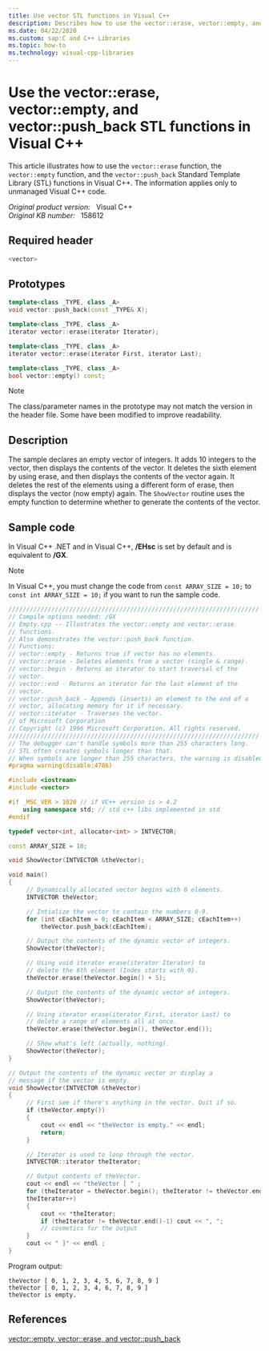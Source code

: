 ```yaml
---
title: Use vector STL functions in Visual C++
description: Describes how to use the vector::erase, vector::empty, and vector::push_back STL functions in Visual C++. This article also provides a code sample to show how to perform this task.
ms.date: 04/22/2020
ms.custom: sap:C and C++ Libraries
ms.topic: how-to
ms.technology: visual-cpp-libraries
---
```

# Use the vector::erase, vector::empty, and vector::push_back STL functions in Visual C++

This article illustrates how to use the `vector::erase` function, the `vector::empty` function, and the `vector::push_back` Standard Template Library (STL) functions in Visual C++. The information applies only to unmanaged Visual C++ code.

_Original product version:_ &nbsp; Visual C++  
_Original KB number:_ &nbsp; 158612

## Required header

```cpp
<vector>
```

## Prototypes

```cpp
template<class _TYPE, class _A>
void vector::push_back(const _TYPE& X);

template<class _TYPE, class _A>
iterator vector::erase(iterator Iterator);

template<class _TYPE, class _A>
iterator vector::erase(iterator First, iterator Last);

template<class _TYPE, class _A>
bool vector::empty() const;
```

> [!NOTE]
> The class/parameter names in the prototype may not match the version in the header file. Some have been modified to improve readability.

## Description

The sample declares an empty vector of integers. It adds 10 integers to the vector, then displays the contents of the vector. It deletes the sixth element by using erase, and then displays the contents of the vector again. It deletes the rest of the elements using a different form of erase, then displays the vector (now empty) again. The `ShowVector` routine uses the empty function to determine whether to generate the contents of the vector.

## Sample code

In Visual C++ .NET and in Visual C++, **/EHsc** is set by default and is equivalent to **/GX**.

> [!NOTE]
> In Visual C++, you must change the code from
 `const ARRAY_SIZE = 10;` to
 `const int ARRAY_SIZE = 10;` if you want to run the sample code.

```cpp
//////////////////////////////////////////////////////////////////////
// Compile options needed: /GX
// Empty.cpp -- Illustrates the vector::empty and vector::erase
// functions.
// Also demonstrates the vector::push_back function.
// Functions:
// vector::empty - Returns true if vector has no elements.
// vector::erase - Deletes elements from a vector (single & range).
// vector::begin - Returns an iterator to start traversal of the
// vector.
// vector::end - Returns an iterator for the last element of the
// vector.
// vector::push_back - Appends (inserts) an element to the end of a
// vector, allocating memory for it if necessary.
// vector::iterator - Traverses the vector.
// of Microsoft Corporation
// Copyright (c) 1996 Microsoft Corporation. All rights reserved.
//////////////////////////////////////////////////////////////////////
// The debugger can't handle symbols more than 255 characters long.
// STL often creates symbols longer than that.
// When symbols are longer than 255 characters, the warning is disabled.
#pragma warning(disable:4786)

#include <iostream>
#include <vector>

#if _MSC_VER > 1020 // if VC++ version is > 4.2
    using namespace std; // std c++ libs implemented in std
#endif

typedef vector<int, allocator<int> > INTVECTOR;

const ARRAY_SIZE = 10;

void ShowVector(INTVECTOR &theVector);

void main()
{
     // Dynamically allocated vector begins with 0 elements.
     INTVECTOR theVector;

     // Intialize the vector to contain the numbers 0-9.
     for (int cEachItem = 0; cEachItem < ARRAY_SIZE; cEachItem++)
         theVector.push_back(cEachItem);

     // Output the contents of the dynamic vector of integers.
     ShowVector(theVector);

     // Using void iterator erase(iterator Iterator) to
     // delete the 6th element (Index starts with 0).
     theVector.erase(theVector.begin() + 5);

     // Output the contents of the dynamic vector of integers.
     ShowVector(theVector);

     // Using iterator erase(iterator First, iterator Last) to
     // delete a range of elements all at once.
     theVector.erase(theVector.begin(), theVector.end());

     // Show what's left (actually, nothing).
     ShowVector(theVector);
}

// Output the contents of the dynamic vector or display a
// message if the vector is empty.
void ShowVector(INTVECTOR &theVector)
{
     // First see if there's anything in the vector. Quit if so.
     if (theVector.empty())
     {
         cout << endl << "theVector is empty." << endl;
         return;
     }

     // Iterator is used to loop through the vector.
     INTVECTOR::iterator theIterator;

     // Output contents of theVector.
     cout << endl << "theVector [ " ;
     for (theIterator = theVector.begin(); theIterator != theVector.end();
     theIterator++)
     {
         cout << *theIterator;
         if (theIterator != theVector.end()-1) cout << ", ";
         // cosmetics for the output
     }
     cout << " ]" << endl ;
}
```

Program output:

```console
theVector [ 0, 1, 2, 3, 4, 5, 6, 7, 8, 9 ]
theVector [ 0, 1, 2, 3, 4, 6, 7, 8, 9 ]
theVector is empty.
```

## References

[vector::empty, vector::erase, and vector::push_back](/previous-versions/b6ezyw32(v=vs.140))
